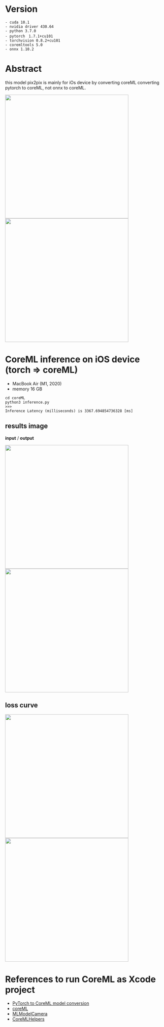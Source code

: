 # Version
```
- cuda 10.1
- nvidia driver 430.64
- python 3.7.0
- pytorch　1.7.1+cu101
- torchvision 0.8.2+cu101
- coremltools 5.0
- onnx 1.10.2
```
# Abstract

this model pix2pix is mainly for iOs device by converting coreML 
converting pytorch to coreML, not onnx to coreML.

<img src="https://user-images.githubusercontent.com/48679574/140760077-2d11343c-fc5e-428b-a102-ef791a732439.png" width="400px"><img src="https://user-images.githubusercontent.com/48679574/140760092-e3870226-baec-4890-b7cc-1eb9f6345ee8.png" width="400px">



# CoreML inference on iOS device (torch => coreML)
- MacBook Air (M1, 2020)
- memory 16 GB
```
cd coreML
python3 inference.py
>>>
Inference Latency (milliseconds) is 3367.694854736328 [ms]
```


## results image

<b>input</b> / <b>output</b>

<img src="https://user-images.githubusercontent.com/48679574/140758490-9b9cb84f-b6b8-4d4f-95a6-6af5f78b6fa3.png" width="400px"><img src="https://user-images.githubusercontent.com/48679574/140758521-ebf06219-7bf6-4d9c-8bca-c31c7130e262.png" width="400px">


## loss curve

<img src="https://user-images.githubusercontent.com/48679574/140757902-fed30192-3c0d-48ce-8964-9ecd4bc0d305.png" width="400px"><img src="https://user-images.githubusercontent.com/48679574/140757913-a85438ae-6e11-4b45-93e2-981413b0a186.png" width="400px">



# References to run CoreML as Xcode project 
- [PyTorch to CoreML model conversion](https://learnopencv.com/pytorch-to-coreml-model-conversion/)
- [coreML](https://developer.apple.com/documentation/coreml)
- [MLModelCamera](https://github.com/shu223/MLModelCamera)
- [CoreMLHelpers](https://github.com/hollance/CoreMLHelpers)
